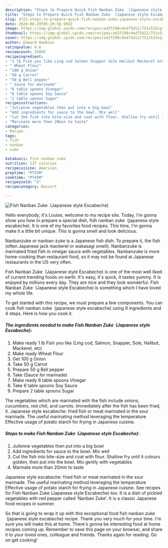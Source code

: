 ```yaml
---
description: "Steps to Prepare Quick Fish Nanban Zuke  (Japanese style Escabeche)"
title: "Steps to Prepare Quick Fish Nanban Zuke  (Japanese style Escabeche)"
slug: 4721-steps-to-prepare-quick-fish-nanban-zuke-japanese-style-escabeche
date: 2020-08-29T05:29:56.956Z
image: https://img-global.cpcdn.com/recipes/ad2f298cded75d12/751x532cq70/fish-nanban-zuke-japanese-style-escabeche-recipe-main-photo.jpg
thumbnail: https://img-global.cpcdn.com/recipes/ad2f298cded75d12/751x532cq70/fish-nanban-zuke-japanese-style-escabeche-recipe-main-photo.jpg
cover: https://img-global.cpcdn.com/recipes/ad2f298cded75d12/751x532cq70/fish-nanban-zuke-japanese-style-escabeche-recipe-main-photo.jpg
author: Edward Hawkins
ratingvalue: 4.6
reviewcount: 25895
recipeingredient:
- "1 lb Fish you like Ling cod Salmon Snapper Sole Halibut Mackerel etc"
- " Wheat Flour"
- "100 g Onion"
- "50 g Carrot"
- "50 g Bell pepper"
- " Sauce for marinade"
- "6 table spoons Vinegar"
- "6 table spoons Soy Sauce"
- "2 table spoons Sugar"
recipeinstructions:
- "Julienne vegetables then put into a big bowl"
- "Add ingredients for sauce to the bowl. Mix well"
- "Cut the fish into bite-size and coat with flour. Shallow fry until it colours golden, then put into the bowl. Mix gently with vegetables"
- "Marinate more than 20min to taste"
categories:
- Recipe
tags:
- fish
- nanban
- zuke

katakunci: fish nanban zuke 
nutrition: 137 calories
recipecuisine: American
preptime: "PT15M"
cooktime: "PT45M"
recipeyield: "2"
recipecategory: Dessert

---
```



![Fish Nanban Zuke  (Japanese style Escabeche)](https://img-global.cpcdn.com/recipes/ad2f298cded75d12/751x532cq70/fish-nanban-zuke-japanese-style-escabeche-recipe-main-photo.jpg)

Hello everybody, it's Louise, welcome to my recipe site. Today, I'm gonna show you how to prepare a special dish, fish nanban zuke  (japanese style escabeche). It is one of my favorites food recipes. This time, I'm gonna make it a little bit unique. This is gonna smell and look delicious.

Nanbanzuke or nanban-zuke is a Japanese fish dish. To prepare it, the fish (often Japanese jack mackerel or wakasagi smelt). Nanbanzuke is marinated fried fish in vinegar sauce with vegetables. Nanbanzuke is more home-cooking than restaurant food, so it may not be found at Japanese restaurants in the US very often.

Fish Nanban Zuke  (Japanese style Escabeche) is one of the most well liked of current trending foods on earth. It's easy, it's quick, it tastes yummy. It is enjoyed by millions every day. They are nice and they look wonderful. Fish Nanban Zuke  (Japanese style Escabeche) is something which I have loved my whole life.


To get started with this recipe, we must prepare a few components. You can cook fish nanban zuke  (japanese style escabeche) using 9 ingredients and 4 steps. Here is how you cook it.

<!--inarticleads1-->

##### The ingredients needed to make Fish Nanban Zuke  (Japanese style Escabeche):

1. Make ready 1 lb Fish you like (Ling cod, Salmon, Snapper, Sole, Halibut, Mackerel, etc)
1. Make ready  Wheat Flour
1. Get 100 g Onion
1. Take 50 g Carrot
1. Prepare 50 g Bell pepper
1. Take  (Sauce for marinade)
1. Make ready 6 table spoons Vinegar
1. Take 6 table spoons Soy Sauce
1. Prepare 2 table spoons Sugar


The vegetables which are marinated with the fish include onions, cucumbers, red chili, and carrots. Immediately after the fish has been fried, it. Japanese style escabeche: fried fish or meat marinated in the sour marinade. The useful marinating method leveraging the temperature Effective usage of potato starch for frying in Japanese cuisine. 

<!--inarticleads2-->

##### Steps to make Fish Nanban Zuke  (Japanese style Escabeche):

1. Julienne vegetables then put into a big bowl
1. Add ingredients for sauce to the bowl. Mix well
1. Cut the fish into bite-size and coat with flour. Shallow fry until it colours golden, then put into the bowl. Mix gently with vegetables
1. Marinate more than 20min to taste


Japanese style escabeche: fried fish or meat marinated in the sour marinade. The useful marinating method leveraging the temperature Effective usage of potato starch for frying in Japanese cuisine. See recipes for Fish Nanban Zuke (Japanese style Escabeche) too. It is a dish of pickled vegetables with red pepper called &#39;Nanban Zuke&#39;. It is a classic Japanese food recipes in summer. 

So that is going to wrap it up with this exceptional food fish nanban zuke  (japanese style escabeche) recipe. Thank you very much for your time. I'm sure you will make this at home. There's gonna be interesting food at home recipes coming up. Remember to save this page on your browser, and share it to your loved ones, colleague and friends. Thanks again for reading. Go on get cooking!
